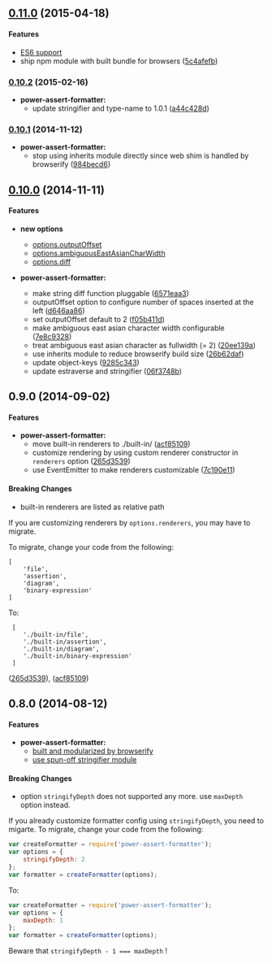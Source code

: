 ## [0.11.0](https://github.com/power-assert-js/power-assert-formatter/releases/tag/v0.11.0) (2015-04-18)


#### Features

* [ES6 support](https://github.com/power-assert-js/power-assert-formatter/pull/14)
* ship npm module with built bundle for browsers ([5c4afefb](https://github.com/power-assert-js/power-assert-formatter/commit/5c4afefb252dac5d52a2892ea54cedb59da66af0))


### [0.10.2](https://github.com/power-assert-js/power-assert-formatter/releases/tag/v0.10.2) (2015-02-16)


* **power-assert-formatter:**
  * update stringifier and type-name to 1.0.1 ([a44c428d](https://github.com/power-assert-js/power-assert-formatter/commit/a44c428d7aa541c819ae31b61a8979c8ae74e046))


### [0.10.1](https://github.com/power-assert-js/power-assert-formatter/releases/tag/v0.10.1) (2014-11-12)


* **power-assert-formatter:**
  * stop using inherits module directly since web shim is handled by browserify ([984becd6](https://github.com/power-assert-js/power-assert-formatter/commit/984becd6f08454babac80f99521a98841c23797a))


## [0.10.0](https://github.com/power-assert-js/power-assert-formatter/releases/tag/v0.10.0) (2014-11-11)


#### Features

* **new options**
  * [options.outputOffset](https://github.com/power-assert-js/power-assert-formatter#optionsoutputoffset)
  * [options.ambiguousEastAsianCharWidth](https://github.com/power-assert-js/power-assert-formatter#optionsambiguouseastasiancharwidth)
  * [options.diff](https://github.com/power-assert-js/power-assert-formatter#optionsdiff)

* **power-assert-formatter:**
  * make string diff function pluggable ([6571eaa3](https://github.com/power-assert-js/power-assert-formatter/commit/6571eaa34ce310d796fa8e2040143516db094527))
  * outputOffset option to configure number of spaces inserted at the left ([d646aa86](https://github.com/power-assert-js/power-assert-formatter/commit/d646aa86d9ed8952433a2ca6f903362754aa5a31))
  * set outputOffset default to 2 ([f05b411d](https://github.com/power-assert-js/power-assert-formatter/commit/f05b411ddb5123d15f5613714fec1b777403e853))
  * make ambiguous east asian character width configurable ([7e8c9328](https://github.com/power-assert-js/power-assert-formatter/commit/7e8c9328b1b62879c0ee0a86a495fa25f5c22865))
  * treat ambiguous east asian character as fullwidth (= 2) ([20ee139a](https://github.com/power-assert-js/power-assert-formatter/commit/20ee139a13677a043ce8c5982b8dae9d6ef6cb59))
  * use inherits module to reduce browserify build size ([26b62daf](https://github.com/power-assert-js/power-assert-formatter/commit/26b62daf7f46f2b47029013568407e6ca56631bb))
  * update object-keys ([9285c343](https://github.com/power-assert-js/power-assert-formatter/commit/9285c3430261513dad6283a4dd100acb4dd91925))
  * update estraverse and stringifier ([06f3748b](https://github.com/power-assert-js/power-assert-formatter/commit/06f3748b9995de035110a2e562f81fd1dc09c972))


## 0.9.0 (2014-09-02)


#### Features

* **power-assert-formatter:**
  * move built-in renderers to ./built-in/ ([acf85109](https://github.com/power-assert-js/power-assert-formatter/commit/acf85109bcb579109b80a36a8a6439c4e028066d))
  * customize rendering by using custom renderer constructor in `renderers` option ([265d3539](https://github.com/power-assert-js/power-assert-formatter/commit/265d353997f7321e9e24c5252c7aa0f4c696624a))
  * use EventEmitter to make renderers customizable ([7c190e11](https://github.com/power-assert-js/power-assert-formatter/commit/7c190e1170de8c96129a2ccd3e67fd9f14623732))


#### Breaking Changes

* built-in renderers are listed as relative path

If you are customizing renderers by `options.renderers`, you may have to migrate.

To migrate, change your code from the following:

```
[
    'file',
    'assertion',
    'diagram',
    'binary-expression'
]
```

To:

```
 [
    './built-in/file',
    './built-in/assertion',
    './built-in/diagram',
    './built-in/binary-expression'
 ]
```

 ([265d3539](https://github.com/power-assert-js/power-assert-formatter/commit/265d353997f7321e9e24c5252c7aa0f4c696624a)), ([acf85109](https://github.com/power-assert-js/power-assert-formatter/commit/acf85109bcb579109b80a36a8a6439c4e028066d))


## 0.8.0 (2014-08-12)


#### Features


* **power-assert-formatter:**
  * [built and modularized by browserify](https://github.com/power-assert-js/power-assert-formatter/pull/8)
  * [use spun-off stringifier module](https://github.com/power-assert-js/power-assert-formatter/pull/9)


#### Breaking Changes

* option `stringifyDepth` does not supported any more. use `maxDepth` option instead.

If you already customize formatter config using `stringifyDepth`, you need to migarte. To migrate, change your code from the following:

```javascript
var createFormatter = require('power-assert-formatter');
var options = {
    stringifyDepth: 2
};
var formatter = createFormatter(options);
```

To:

```javascript
var createFormatter = require('power-assert-formatter');
var options = {
    maxDepth: 1
};
var formatter = createFormatter(options);
```

Beware that `stringifyDepth - 1 === maxDepth` !
